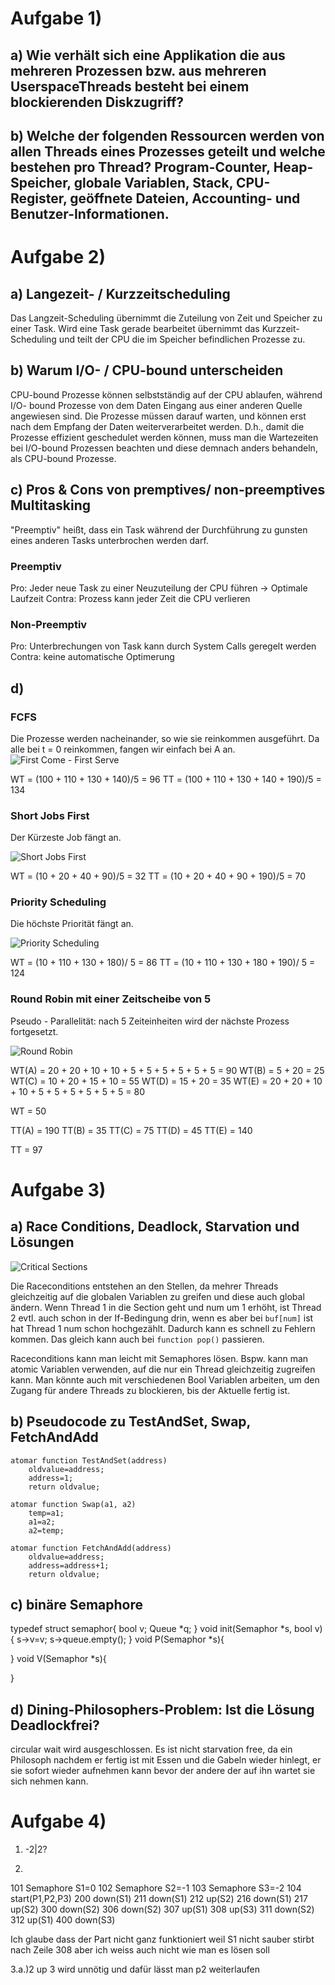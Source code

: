 # Aufgabe 1)
## a) Wie verhält sich eine Applikation die aus mehreren Prozessen bzw. aus mehreren UserspaceThreads besteht bei einem blockierenden Diskzugriff?

## b) Welche der folgenden Ressourcen werden von allen Threads eines Prozesses geteilt und welche bestehen pro Thread? Program-Counter, Heap-Speicher, globale Variablen, Stack, CPU-Register, geöffnete Dateien, Accounting- und Benutzer-Informationen.

# Aufgabe 2)
## a) Langezeit- / Kurzzeitscheduling

Das Langzeit-Scheduling übernimmt die Zuteilung von Zeit und Speicher zu einer Task. Wird eine Task gerade bearbeitet übernimmt das Kurzzeit-Scheduling und teilt der CPU die im Speicher befindlichen Prozesse zu.

## b) Warum I/O- / CPU-bound unterscheiden

CPU-bound Prozesse können selbstständig auf der CPU ablaufen, während I/O- bound Prozesse von dem Daten Eingang aus einer anderen Quelle angewiesen sind. Die Prozesse müssen darauf warten, und können erst nach dem Empfang der Daten weiterverarbeitet werden. D.h., damit die Prozesse effizient geschedulet werden können, muss man die Wartezeiten bei I/O-bound Prozessen beachten und diese demnach anders behandeln, als CPU-bound Prozesse.

## c) Pros & Cons von premptives/ non-preemptives Multitasking

"Preemptiv" heißt, dass ein Task während der Durchführung zu gunsten eines anderen Tasks unterbrochen werden darf.

### Preemptiv
Pro: Jeder neue Task zu einer Neuzuteilung der CPU führen -> Optimale Laufzeit 
Contra: Prozess kann jeder Zeit die CPU verlieren

### Non-Preemptiv
Pro: Unterbrechungen von Task kann durch System Calls geregelt werden
Contra: keine automatische Optimerung


## d) 
### FCFS
Die Prozesse werden nacheinander, so wie sie reinkommen ausgeführt. Da alle bei t = 0 reinkommen, fangen wir einfach bei A an. 
![First Come - First Serve](2dFCFS.png)

WT = (100 + 110 + 130 + 140)/5 = 96
TT = (100 + 110 + 130 + 140 + 190)/5 = 134

### Short Jobs First
Der Kürzeste Job fängt an. 

![Short Jobs First](2dSJF.png)

WT = (10 + 20 + 40 + 90)/5 = 32
TT = (10 + 20 + 40 + 90 + 190)/5 = 70

### Priority Scheduling
Die höchste Priorität fängt an.

![Priority Scheduling](2dPS.png)

WT = (10 + 110 + 130 + 180)/ 5 = 86
TT = (10 + 110 + 130 + 180 + 190)/ 5 = 124

### Round Robin mit einer Zeitscheibe von 5
Pseudo - Parallelität: nach 5 Zeiteinheiten wird der nächste Prozess fortgesetzt.

![Round Robin](2dRR.png)

WT(A) = 20 + 20 + 10 + 10 + 5 + 5 + 5 + 5 + 5 + 5 = 90
WT(B) = 5 + 20 = 25
WT(C) = 10 + 20 + 15 + 10 = 55
WT(D) = 15 + 20 = 35
WT(E) = 20 + 20 + 10 + 10 + 5 + 5 + 5 + 5 + 5 + 5 = 80

WT = 50

TT(A) = 190
TT(B) = 35
TT(C) = 75
TT(D) = 45
TT(E) = 140

TT = 97



# Aufgabe 3)

## a) Race Conditions, Deadlock, Starvation und Lösungen

![Critical Sections](3aCriticalSections.PNG)

Die Raceconditions entstehen an den Stellen, da mehrer Threads gleichzeitig auf die globalen Variablen zu greifen und diese auch global ändern. Wenn Thread 1 in die Section geht und num um 1 erhöht, ist Thread 2 evtl. auch schon in der If-Bedingung drin, wenn es aber bei `buf[num]` ist hat Thread 1 num schon hochgezählt. Dadurch kann es schnell zu Fehlern kommen. Das gleich kann auch bei `function pop()` passieren.

Raceconditions kann man leicht mit Semaphores lösen. Bspw. kann man atomic Variablen verwenden, auf die nur ein Thread gleichzeitig zugreifen kann. Man könnte auch mit verschiedenen Bool Variablen arbeiten, um den Zugang für andere Threads zu blockieren, bis der Aktuelle fertig ist. 

## b) Pseudocode zu TestAndSet, Swap, FetchAndAdd

```pseudocode
atomar function TestAndSet(address)
    oldvalue=address;
    address=1;
    return oldvalue;
```

```pseudocode
atomar function Swap(a1, a2)
    temp=a1;
    a1=a2;
    a2=temp;
```

```pseudocode
atomar function FetchAndAdd(address)
    oldvalue=address;
    address=address+1;
    return oldvalue;
```

## c) binäre Semaphore
typedef struct semaphor{
    bool v;
    Queue *q;
}
void init(Semaphor *s, bool v){
    s->v=v;
    s->queue.empty();
}
void P(Semaphor *s){

}
void V(Semaphor *s){

}


## d) Dining-Philosophers-Problem: Ist die Lösung Deadlockfrei?
circular wait wird ausgeschlossen.
Es ist nicht starvation free, da ein Philosoph nachdem er fertig ist mit Essen und die Gabeln wieder hinlegt, er sie sofort wieder aufnehmen kann bevor der andere der auf ihn wartet sie sich nehmen kann.

# Aufgabe 4)
1. -2|2?

2.
101 Semaphore S1=0
102 Semaphore S2=-1
103 Semaphore S3=-2
104 start(P1,P2,P3)
200 down(S1)
211 down(S1)
212 up(S2)
216 down(S1)
217 up(S2)
300 down(S2)
306 down(S2)
307 up(S1)
308 up(S3)
311 down(S2)
312 up(S1)
400 down(S3)

Ich glaube dass der Part nicht ganz funktioniert weil S1 nicht sauber stirbt nach Zeile 308 aber ich weiss auch nicht wie man es lösen soll

3.a.)2
up 3 wird unnötig und dafür lässt man p2 weiterlaufen